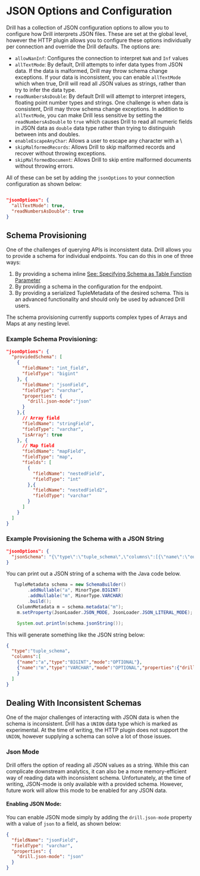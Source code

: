 # JSON Options and Configuration 

Drill has a collection of JSON configuration options to allow you to configure how Drill interprets JSON files.  These are set at the global level, however the HTTP plugin
allows you to configure these options individually per connection and override the Drill defaults.  The options are:

* `allowNanInf`:  Configures the connection to interpret `NaN` and `Inf` values
* `allTextMode`:  By default, Drill attempts to infer data types from JSON data. If the data is malformed, Drill may throw schema change exceptions. If your data is
  inconsistent, you can enable `allTextMode` which when true, Drill will read all JSON values as strings, rather than try to infer the data type.
* `readNumbersAsDouble`:  By default Drill will attempt to interpret integers, floating point number types and strings.  One challenge is when data is consistent, Drill may
  throw schema change exceptions. In addition to `allTextMode`, you can make Drill less sensitive by setting the `readNumbersAsDouble` to `true` which causes Drill to read all
  numeric fields in JSON data as `double` data type rather than trying to distinguish between ints and doubles.
* `enableEscapeAnyChar`:  Allows a user to escape any character with a \
* `skipMalformedRecords`:  Allows Drill to skip malformed records and recover without throwing exceptions.
* `skipMalformedDocument`:  Allows Drill to skip entire malformed documents without throwing errors.

All of these can be set by adding the `jsonOptions` to your connection configuration as shown below:

```json

"jsonOptions": {
  "allTextMode": true, 
  "readNumbersAsDouble": true
}

```

## Schema Provisioning
One of the challenges of querying APIs is inconsistent data.  Drill allows you to provide a schema for individual endpoints.  You can do this in one of three ways: 

1. By providing a schema inline [See: Specifying Schema as Table Function Parameter](https://drill.apache.org/docs/plugin-configuration-basics/#specifying-the-schema-as-table-function-parameter)
2. By providing a schema in the configuration for the endpoint.
3. By providing a serialized TupleMetadata of the desired schema.  This is an advanced functionality and should only be used by advanced Drill users.

The schema provisioning currently supports complex types of Arrays and Maps at any nesting level.

### Example Schema Provisioning:
```json
"jsonOptions": {
  "providedSchema": [
    {
      "fieldName": "int_field",
      "fieldType": "bigint"
    }, {
      "fieldName": "jsonField",
      "fieldType": "varchar",
      "properties": {
        "drill.json-mode":"json"
      }
    },{
      // Array field
      "fieldName": "stringField",
      "fieldType": "varchar",
      "isArray": true
    }, {
      // Map field
      "fieldName": "mapField",
      "fieldType": "map",
      "fields": [
        {
          "fieldName": "nestedField",
          "fieldType": "int"
        },{
          "fieldName": "nestedField2",
          "fieldType": "varchar"
        }
      ]
    }
  ]
}
```

### Example Provisioning the Schema with a JSON String
```json
"jsonOptions": {
  "jsonSchema": "{\"type\":\"tuple_schema\",\"columns\":[{\"name\":\"outer_map\",\"type\":\"STRUCT<`int_field` BIGINT, `int_array` ARRAY<BIGINT>>\",\"mode\":\"REQUIRED\"}]}"
}
```

You can print out a JSON string of a schema with the Java code below. 

```java
   TupleMetadata schema = new SchemaBuilder()
        .addNullable("a", MinorType.BIGINT)
        .addNullable("m", MinorType.VARCHAR)
        .build();
    ColumnMetadata m = schema.metadata("m");
    m.setProperty(JsonLoader.JSON_MODE, JsonLoader.JSON_LITERAL_MODE);

    System.out.println(schema.jsonString());
```

This will generate something like the JSON string below:

```json
{
  "type":"tuple_schema",
  "columns":[
    {"name":"a","type":"BIGINT","mode":"OPTIONAL"},
    {"name":"m","type":"VARCHAR","mode":"OPTIONAL","properties":{"drill.json-mode":"json"}
    }
  ]
}
```

## Dealing With Inconsistent Schemas
One of the major challenges of interacting with JSON data is when the schema is inconsistent.  Drill has a `UNION` data type which is marked as experimental. At the time of
writing, the HTTP plugin does not support the `UNION`, however supplying a schema can solve a lot of those issues.

### Json Mode
Drill offers the option of reading all JSON values as a string. While this can complicate downstream analytics, it can also be a more memory-efficient way of reading data with 
inconsistent schema.  Unfortunately, at the time of writing, JSON-mode is only available with a provided schema.  However, future work will allow this mode to be enabled for 
any JSON data.

#### Enabling JSON Mode:
You can enable JSON mode simply by adding the `drill.json-mode` property with a value of `json` to a field, as shown below:

```json
{
  "fieldName": "jsonField",
  "fieldType": "varchar",
  "properties": {
    "drill.json-mode": "json"
  }
}
```

